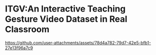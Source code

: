 # ITGV:An Interactive Teaching Gesture Video Dataset in Real Classroom


https://github.com/user-attachments/assets/78d4a782-79d7-42e5-bfb1-27e13f96a7c9

